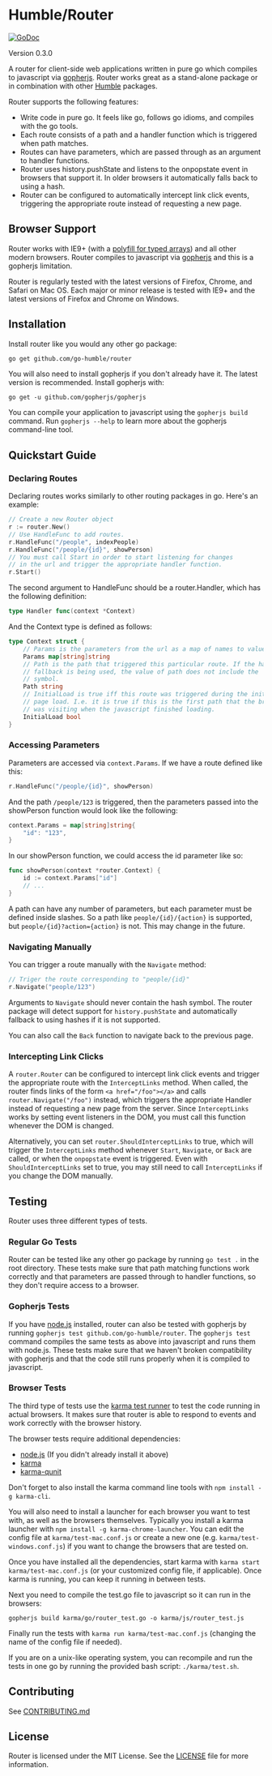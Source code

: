 Humble/Router
=============

[![GoDoc](https://godoc.org/github.com/go-humble/router?status.svg)](https://godoc.org/github.com/go-humble/router)

Version 0.3.0

A router for client-side web applications written in pure go which compiles to
javascript via [gopherjs](https://github.com/gopherjs/gopherjs). Router works
great as a stand-alone package or in combination with other
[Humble](https://github.com/go-humble/humble) packages.

Router supports the following features:

- Write code in pure go. It feels like go, follows go idioms, and compiles with the go tools.
- Each route consists of a path and a handler function which is triggered when path matches.
- Routes can have parameters, which are passed through as an argument to handler functions.
- Router uses history.pushState and listens to the onpopstate event in browsers that support
  it. In older browsers it automatically falls back to using a hash.
- Router can be configured to automatically intercept link click events, triggering the appropriate
  route instead of requesting a new page.


Browser Support
---------------

Router works with IE9+ (with a
[polyfill for typed arrays](https://github.com/inexorabletash/polyfill/blob/master/typedarray.js))
and all other modern browsers. Router compiles to javascript via [gopherjs](https://github.com/gopherjs/gopherjs)
and this is a gopherjs limitation.

Router is regularly tested with the latest versions of Firefox, Chrome, and Safari on Mac OS.
Each major or minor release is tested with IE9+ and the latest versions of Firefox and Chrome
on Windows.


Installation
------------

Install router like you would any other go package:

```bash
go get github.com/go-humble/router
```

You will also need to install gopherjs if you don't already have it. The latest
version is recommended. Install gopherjs with:

```
go get -u github.com/gopherjs/gopherjs
```

You can compile your application to javascript using the `gopherjs build`
command. Run `gopherjs --help` to learn more about the gopherjs command-line
tool.


Quickstart Guide
----------------

### Declaring Routes

Declaring routes works similarly to other routing packages in go. Here's an example:

```go
// Create a new Router object
r := router.New()
// Use HandleFunc to add routes.
r.HandleFunc("/people", indexPeople)
r.HandleFunc("/people/{id}", showPerson)
// You must call Start in order to start listening for changes
// in the url and trigger the appropriate handler function.
r.Start()
```

The second argument to HandleFunc should be a router.Handler, which has the following
definition:

```go
type Handler func(context *Context)
```

And the Context type is defined as follows:

```go
type Context struct {
	// Params is the parameters from the url as a map of names to values.
	Params map[string]string
	// Path is the path that triggered this particular route. If the hash
	// fallback is being used, the value of path does not include the '#'
	// symbol.
	Path string
	// InitialLoad is true iff this route was triggered during the initial
	// page load. I.e. it is true if this is the first path that the browser
	// was visiting when the javascript finished loading.
	InitialLoad bool
}
```

### Accessing Parameters

Parameters are accessed via `context.Params`. If we have a route defined
like this:

```go
r.HandleFunc("/people/{id}", showPerson)
```

And the path `/people/123` is triggered, then the parameters passed into the showPerson
function would look like the following:

```go
context.Params = map[string]string{
	"id": "123",
}
```

In our showPerson function, we could access the id parameter like so:

```go
func showPerson(context *router.Context) {
	id := context.Params["id"]
	// ...
}
```

A path can have any number of parameters, but each parameter must be defined inside slashes.
So a path like `people/{id}/{action}` is supported, but `people/{id}?action={action}` is not.
This may change in the future.

### Navigating Manually

You can trigger a route manually with the `Navigate` method:

```go
// Triger the route corresponding to "people/{id}"
r.Navigate("people/123")
```

Arguments to `Navigate` should never contain the hash symbol. The router package will detect
support for `history.pushState` and automatically fallback to using hashes if it is not supported.

You can also call the `Back` function to navigate back to the previous page.

### Intercepting Link Clicks

A `router.Router` can be configured to intercept link click events and trigger the appropriate route
with the `InterceptLinks` method. When called, the router finds links of the form `<a href="/foo"></a>`
and calls `router.Navigate("/foo")` instead, which triggers the appropriate Handler instead of requesting
a new page from the server. Since `InterceptLinks` works by setting event listeners in the DOM, you must
call this function whenever the DOM is changed.

Alternatively, you can set `router.ShouldInterceptLinks` to true, which will trigger the `InterceptLinks`
method whenever `Start`, `Navigate`, or `Back` are called, or when the `onpopstate` event is triggered.
Even with `ShouldInterceptLinks` set to true, you may still need to call `InterceptLinks` if you change
the DOM manually.


Testing
-------

Router uses three different types of tests.

### Regular Go Tests

Router can be tested like any other go package by running `go test .` in the root directory.
These tests make sure that path matching functions work correctly and that parameters are passed
through to handler functions, so they don't require access to a browser.

### Gopherjs Tests

If you have [node.js](https://nodejs.org/) installed, router can also be tested with gopherjs by
running `gopherjs test github.com/go-humble/router`. The `gopherjs test` command compiles the same
tests as above into javascript and runs them with node.js. These tests make sure that we haven't
broken compatibility with gopherjs and that the code still runs properly when it is compiled to
javascript.

### Browser Tests

The third type of tests use the [karma test runner](http://karma-runner.github.io/0.12/index.html)
to test the code running in actual browsers. It makes sure that router is able to respond to events
and work correctly with the browser history.

The browser tests require additional dependencies:

- [node.js](http://nodejs.org/) (If you didn't already install it above)
- [karma](http://karma-runner.github.io/0.12/index.html)
- [karma-qunit](https://github.com/karma-runner/karma-qunit)

Don't forget to also install the karma command line tools with `npm install -g karma-cli`.

You will also need to install a launcher for each browser you want to test with, as well as the
browsers themselves. Typically you install a karma launcher with `npm install -g karma-chrome-launcher`.
You can edit the config file at `karma/test-mac.conf.js` or create a new one (e.g. `karma/test-windows.conf.js`)
if you want to change the browsers that are tested on.

Once you have installed all the dependencies, start karma with `karma start karma/test-mac.conf.js` (or 
your customized config file, if applicable). Once karma is running, you can keep it running in between tests.

Next you need to compile the test.go file to javascript so it can run in the browsers:

```
gopherjs build karma/go/router_test.go -o karma/js/router_test.js
```

Finally run the tests with `karma run karma/test-mac.conf.js` (changing the name of the config file if needed).

If you are on a unix-like operating system, you can recompile and run the tests in one go by running
the provided bash script: `./karma/test.sh`.


Contributing
------------

See [CONTRIBUTING.md](https://github.com/go-humble/router/blob/master/CONTRIBUTING.md)


License
-------

Router is licensed under the MIT License. See the [LICENSE](https://github.com/go-humble/router/blob/master/LICENSE)
file for more information.

